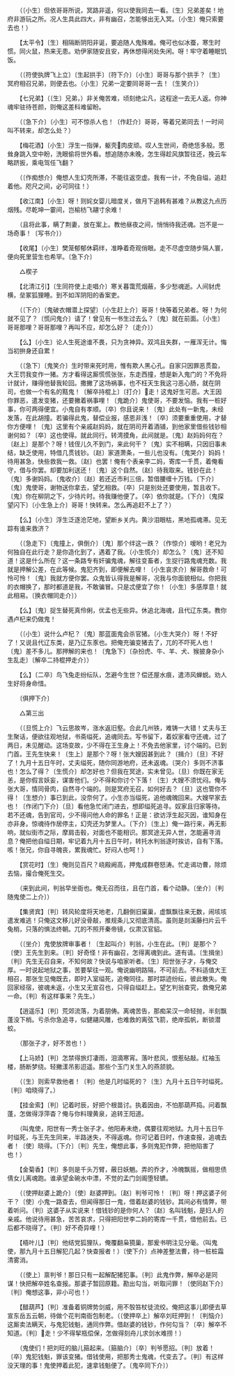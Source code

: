 <!-- { "loadSidebar": true } -->
　　（〔小生〕但依哥哥所说，冥路非遥，何以使我同去一看。〔生〕兄弟差矣！地府非游玩之所。况人生具此四大，非有幽召，怎能够出无入冥。〔小生〕俺只索要去也！） 

　　【太平令】〔生〕相隔断阴阳非诞，要追随人鬼殊难。俺可也似冰蚕，寒生时惯。同火鼠，热来无患。劝伊家随安且安，再休想得闲处失闲。呀！牢守着睡眠饥饭。 

　　（〔符使执牌飞上立〕〔生起拱手〕〔符下介〕〔小生〕哥哥与那个拱手？〔生〕冥府相召兄弟，则便去也。〔小生〕兄弟一定要同哥哥一去！〔生笑介〕） 

　　【七兄弟】（〔生〕兄弟，）非关俺苦难，顷刻绝尘凡，这程途一去无人返。你神魂牢驻待苍颜，则俺这差科难留盼。 

　　（〔急下介〕〔小生〕可不惊杀人也！〔作赶介〕哥哥，等着兄弟同去！一时间叫不转来，却怎么处？） 

　　【梅花酒】〔小生〕浮生一指弹，躯壳肉皮顽。叹人生世间，奇绝恁多般。愿耸身跳入空中盼，洗眼偷将世外看。想追随亦未晚，怎生得趁风旗暂往还，挽云车略跻扳，乘电驾任飞翻？ 

　　（〔作痴想介〕俺想人生幻壳所滞，不能往返空虚。我有一计，不免自缢，追赶着他。咫尺之间，必可同往！） 

　　【收江南】〔小生〕呀！则姹女婴儿暗度关，做月下追韩有甚难？从教这九点历烟残。尽乾坤一霎间，岂榆枋飞翮寸余难！ 

　　（且将此事，瞒了荆妻，放在案上。教他昼夜之间，悄悄待我还魂。岂不是一场奇事！〔写书介〕） 

　　【收尾】〔小生〕樊笼郁郁休羁绊，准睁着奇观俏眼。走不尽虚空随步隔人寰，便向死里营生也希罕。〔急下介〕 

　　△楔子 

　　【北清江引】〔生同符使上走唱介〕寒关暮霭荒烟蔽，多少愁魂逝。人间豺虎横，垒冢狐狸睡。到不如浑阴阳的香案吏。 

　　（〔下介〕〔鬼破衣帽潜上探望〕〔小生赶上介〕哥哥！快等着兄弟者。呀！为何就不见了？〔慌问鬼介〕请了！曾见有一书生过去么？〔鬼〕就在前面。〔小生〕哥哥那哩？哥哥那哩？再叫不应，却怎么好？〔走介〕） 

　　【么】〔小生〕论人生死途谁不畏，只为贪神异。双鸿且失群，一雁浑无计。悔当初拚身还自累！ 

　　（〔急下〕〔鬼笑介〕生时带来死时用，惟有欺人黑心孔。自家只因罪恶贯盈，大王罚我变作一猪。方才看得这厮慌慌张张，东走西撞，想是新入鬼门的？不免将计就计，赚得他替我轮回。撒撇了这场祸事，也不枉天生我这刁恶心肠，就在阴司，也做一个有名的黠鬼！〔解卒持棍上〕〔打介〕走！这鬼好生可恶。大王因你罪恶，遣发变猪，还要撇着祸事哩！〔鬼跪介〕鬼使哥，不要发恼。我有一桩好事，你可两得便宜。小鬼自有孝顺。〔卒〕你且说来！〔鬼〕此处有一新鬼，未经发落，在此胡撞。若骗得此鬼，替偿业报，感恩非浅！〔卒〕须要重重使用，才替你方便哩！〔鬼〕这里有个亲戚赵妈妈，就在阴司开着酒铺，到他家里借些钱钞相谢何如？〔卒〕这也使得。就此同行。转湾摸角，此间就是。〔鬼〕赵妈妈何在？〔赵上〕是那个？呀！钱侄儿久不到门，来此何干？〔鬼〕实不相瞒，只因旧事未结，缺乏使用，特借几贯钱钞。〔赵〕家道萧条，一些儿也没有。〔鬼哭介〕妈妈！待用甚急，快些救我一救。〔赵〕也罢！俺有个表亲李二妈，寄库一千贯，着俺看守，借与你罢。却要加利送还！〔鬼〕这个自然。〔赵〕待我取来。钱钞在此！〔鬼〕多谢妈妈。〔鬼收介〕〔赵〕若还近市利三倍，暂借腰缠十万钱。〔下介〕〔鬼〕鬼使哥，谢物送你拿去，望乞相救。〔卒〕只是别处还要使用，暂且收下。〔鬼〕你在柳阴之下，少待片时。待我赚他便了。〔卒〕依你就是。〔下介〕〔鬼探望闪下〕〔小生急上介〕哥哥！快转来。怎么再追赶不上了？） 

　　【么】〔小生〕浮生泛逐沧茫地，望断乡关内。黄沙泪眼枯，黑地孤魂滞。见无踪有谁来救济？ 

　　（〔急走下〕〔鬼撞上，俱倒介〕〔鬼〕那个绊这一跌？〔作惊介〕嗳哟！老兄为何独自在此行走？是你造化到了，遇着了我。〔小生慌介〕却怎么？〔鬼〕还不知道！这是什么所在？这一条路专有奸骗鬼魂，解往变畜者，生捉行路鬼魂充数。我就是押解公差，在此等候。鬼犯齐到，即便解去哩！〔小生哀求介〕解哥救命！可怜可怜！〔鬼〕我就方便你罢。众鬼皆认得我是解哥，况我与你面貌相似。你把我的衣帽换了，那时都道是我，不敢骗冒。只是忒便宜了你！〔小生〕多感厚意！就此相易。〔换衣帽同走介〕） 

　　【么】〔鬼〕捉生替死真伶俐，优孟也无些异。休追北海魂，且代辽东类。教你遇卢杞来仍做鬼！ 

　　（〔小生〕说什么卢杞？〔鬼〕那蓝面鬼会杀官猪。〔小生大哭介〕呀！不好了！又说且代辽东类，是乃辽东豕也。把俺充骗变猪去了，兀的不吓死人也！〔鬼〕差不多儿。那押解的来也！〔鬼急下〕〔杂扮虎、牛、羊、犬、猴披身杂小生乱走〕〔解卒二持棍押走介〕） 

　　【么】〔二卒〕鸟飞兔走纷纭队，怎避今生世？偿还屋水痕，遣沛风蝉蜕。劝人生好将身命惜。 

　　〔俱押下介〕 

　　△第三出 

　　（〔旦慌上介〕飞云思故岑，涨水返旧壑。合此几州铁，难铸一大错！丈夫与王生聚话，便欲往观地狱，书斋缢死，追魂同去。写书留下，着奴家看守还魂，过了两日，未见醒动。这场变故，少不得在王生身上！不免去他家里，讨个端的。已到门首。王先生快来！〔生上〕是那个？呀！张大嫂因甚到此？〔揖介〕〔旦〕不好了！九月十五日午时，丈夫缢死，随你同游地府，还未返魂。〔哭介〕多则不济事也！怎么了得？〔生慌介〕却怎好也？但我在冥途，实未曾见。〔旦〕你既在家无恙，是你假言妖妄，谋害他们。少不得和你讨个下落！〔生〕大嫂不须忧闷。俺与张大哥，情同骨肉，自然寻个端的。则是冥府无召，如何好去？〔旦〕这也管你不得！〔生想介〕事已到此，没奈何了。小生亦当缢死，追他魂魄回来。大嫂早家去也！〔作闭门下介〕〔旦〕看他急忙闭门进去，想即缢死追寻。奴家且归家等待。若不还魂，告到官司，少不得问他人命的罪名！正是：欲访浮生起灭因，谁知身在亦非身。惊魂待作居停主，幻壳还为梦里人。〔下介〕〔生上〕俺一路行来，再无影响，就似街市之际，摩肩击毂，对面也不能相识。那冥途无异人世，怎能遍寻消息？俺把他自缢日期，牢记着九月十五日午时，转托水判翁逐时挨访，自有下落。咳！张兄，你自寻魄丧，累我魂忙。好闷人也呵！） 

　　【赏花时】〔生〕俺则见百尺？峣殿阙高，押鬼成群卷怒涛。忙走谒功曹，除烦去恼，撮合俺死生交。 

　　（来到此间，判翁早坐衙也。俺无召而往，且在门首，看个动静。〔坐介〕〔判随鬼使二上介〕） 

　　【集贤宾】〔判〕转风轮度将天地老，几翻倒旧窠巢，虚飘飘往来无数，闹垓垓遣发难逃！只俺这文移儿好没骨敲，推规条儿又彻底清高。虽则是剡溪藤扫片云千兔梢，只落的惧法终朝。兀的不照开秦帝镜，仪肃汉官貂。 

　　（〔坐介〕鬼使放牌审事者！〔生起叫介〕判翁，小生在此。〔判〕是那个？〔使〕王先生到来。〔判〕好奇怪！非有幽召，怎得离魂到此。道有请。〔生揖坐〕〔判〕先生无召自来，不知何故？快说与咱家听者。〔生〕阳世张子才，与俺交厚。一时说起地狱之事，苦要挈往一观。俺说幽明路隔，不可前去。不料适值大王相召，那张生见俺既去，即时入室缢死，追俺同往。那时踪迹纷纭，彼此散失。俺回家经宿，彼魂未返，小生又无宣召也，只得自缢赶上。望乞判翁查究，救俺兄弟一命。〔判〕有这样事来？先生。） 

　　【逍遥乐】〔判〕荒郊流落，为着朋俦。离魂苦告，那痴呆汉一命轻抛，半刻飘蓬没下梢。亏杀你急追寻，似健翮风雕，也难救的离弦飞箭，绝岸孤帆，断锁潜蛟。 

　　（那张子才，好不苦也！） 

　　【上马娇】〔判〕怎禁得旅灯凄雨，泪滴寒宵。落叶悲风，恨惹砧敲。红袖玉楼，肠断梦绕。轻撇漾吊影迢遥。那些个玉门关生入的燕颔貌。 

　　（〔生〕则索早救他者！〔判〕他是几时缢死的？〔生〕九月十五日午时缢死。〔判〕咱晓得了。） 

　　【挂金索】〔判〕记着时辰，好把个根苗讨。执着因由，不怕那葫芦捣。问着飘蓬，怎做得浮萍杳？俺与你料理黄泉，追转王阳道。 

　　（叫鬼使，阳世有一秀士张子才。他阳寿未绝，偶要往观地狱。九月十五日午时缢死，与王先生同来，半路迷失，不得返魂。你可记着日时，作速查报，追魂去者！〔使〕晓得。〔下介〕〔判〕先生，俺想此事，多则鬼犯作弊，把他陷害了也！） 

　　【金菊香】〔判〕多则是千头万臂，蔽日妖魈。弄的乔才，冷魄飘摇，做相思债倩女儿离魂跑。谁承望金碗水中漂，不觉的孟门剑阁堕轻镳。 

　　（〔使押赵婆上跪介〕〔使〕赵婆押到。〔赵〕判爷可怜！〔判〕呀！押这婆子何干？〔使〕小鬼一路查去，但闻得那日一鬼，借着赵婆的钱钞。其间必有情弊，带着听问。〔判〕这婆子从实说来！借钱钞的是你何人？〔赵〕名叫钱魁，是妇人的亲戚。他说待用甚急，苦苦哀求，只得把阳世李二妈的寄库一千贯，借他前去。已后都不晓得了。〔判〕好不奇异哩！） 

　　【梧叶儿】〔判〕他结党狐狸队，俺覆翻枭獍巢，那爰书明注见分毫。（叫鬼使，那九月十五日解犯几起？快查报者！）〔使下介〕点神差整法曹，待一桩桩霜清雾消。 

　　（〔使上〕禀判爷！那日只有一起解配猪犯事。〔判〕此鬼作弊，解卒必是同谋！快把解卒姓名查报。那婆子暂回原籍。勘出勾当，听取问罪！〔使同赵下介〕〔判〕俺想这事，非小可也！） 

　　【醋葫芦】〔判〕准备着铜牌势剑威，用不彀笞杖徒流绞。俺把这事儿即便去草宣东岳五云朝，待做个花判南衙包制老。（〔使押卒上〕解卒刘旺押到！〔判恼介〕这厮卖法瞒天，与鬼犯钱魁，通同作弊。借赵婆的钱钞，作何勾当？〔卒〕解卒不知道。〔判〕走！少不得挈瓶偿保，怎做得刻舟儿求剑水难捞！） 

　　（鬼使们！把刘旺的脑儿箍起来。〔箍脑介〕〔卒〕判爷愿招。〔判〕放着！〔卒〕鬼犯钱魁，罪该变猪。借钱使用，把那秀士鬼魂，代变去了。〔判〕有这样没天理的事！鬼使押着此犯，速拿钱魁便了。〔鬼卒同下介〕） 

